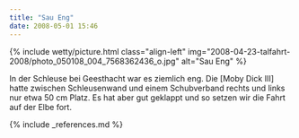 ```yaml
---
title: "Sau Eng"
date: 2008-05-01 15:46
---
```

{% include wetty/picture.html class="align-left" img="2008-04-23-talfahrt-2008/photo_050108_004_7568362436_o.jpg" alt="Sau Eng" %}

In der Schleuse bei Geesthacht war es ziemlich eng. Die [Moby Dick III] hatte zwischen Schleusenwand und einem Schubverband rechts und links nur etwa 50 cm Platz. Es hat aber gut geklappt und so setzen wir die Fahrt auf der Elbe fort.

{% include _references.md %}
